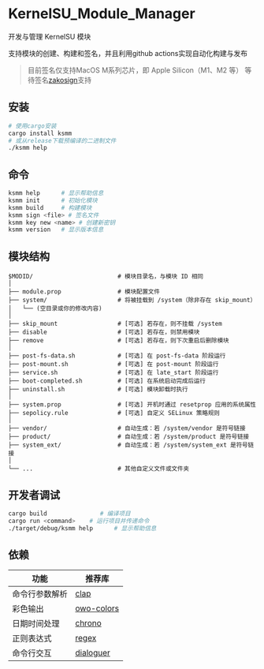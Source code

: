 # KernelSU_Module_Manager
开发与管理 KernelSU 模块

支持模块的创建、构建和签名，并且利用github actions实现自动化构建与发布

> 目前签名仅支持MacOS M系列芯片，即 Apple Silicon（M1、M2 等）
> 等待签名[zakosign](https://github.com/Lama3L9R/zakosign)支持

## 安装

```bash
# 使用cargo安装
cargo install ksmm
# 或从release下载预编译的二进制文件
./ksmm help
```

## 命令

```bash
ksmm help      # 显示帮助信息
ksmm init      # 初始化模块
ksmm build     # 构建模块
ksmm sign <file> # 签名文件
ksmm key new <name> # 创建新密钥
ksmm version   # 显示版本信息
```
## 模块结构

``` plaintext
$MODID/                        # 模块目录名，与模块 ID 相同
│
├── module.prop                # 模块配置文件
├── system/                    # 将被挂载到 /system（除非存在 skip_mount）
│   └── (空目录或你的修改内容)
│
├── skip_mount                 # [可选] 若存在，则不挂载 /system
├── disable                    # [可选] 若存在，则禁用模块
├── remove                     # [可选] 若存在，则下次重启后删除模块
│
├── post-fs-data.sh            # [可选] 在 post-fs-data 阶段运行
├── post-mount.sh              # [可选] 在 post-mount 阶段运行
├── service.sh                 # [可选] 在 late_start 阶段运行
├── boot-completed.sh          # [可选] 在系统启动完成后运行
├── uninstall.sh               # [可选] 模块卸载时执行
│
├── system.prop                # [可选] 开机时通过 resetprop 应用的系统属性
├── sepolicy.rule              # [可选] 自定义 SELinux 策略规则
│
├── vendor/                    # 自动生成：若 /system/vendor 是符号链接
├── product/                   # 自动生成：若 /system/product 是符号链接
├── system_ext/                # 自动生成：若 /system/system_ext 是符号链接
│
└── ...                        # 其他自定义文件或文件夹
```

## 开发者调试

```bash
cargo build               # 编译项目
cargo run <command>    # 运行项目并传递命令
./target/debug/ksmm help      # 显示帮助信息
```

## 依赖

| 功能                | 推荐库                                               |
| ----------------- | ------------------------------------------------- |
| 命令行参数解析           | [clap](https://crates.io/crates/clap)             |
| 彩色输出              | [owo-colors](https://crates.io/crates/owo-colors) |
| 日期时间处理            | [chrono](https://crates.io/crates/chrono)         |
| 正则表达式             | [regex](https://crates.io/crates/regex)           |
| 命令行交互             | [dialoguer](https://crates.io/crates/dialoguer)   |
